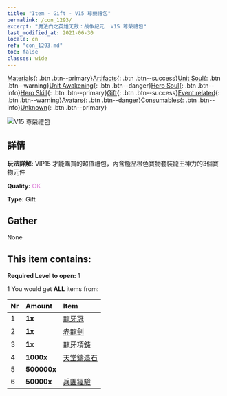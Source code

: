 ```yaml
---
title: "Item - Gift - V15 尊榮禮包"
permalink: /con_1293/
excerpt: "魔法门之英雄无敌：战争纪元  V15 尊榮禮包"
last_modified_at: 2021-06-30
locale: cn
ref: "con_1293.md"
toc: false
classes: wide
---
```

 [Materials](/ItemsCN/){: .btn .btn--primary}[Artifacts](/ItemsCN/Artifacts/){: .btn .btn--success}[Unit Soul](/ItemsCN/UnitSoul/){: .btn .btn--warning}[Unit Awakening](/ItemsCN/UnitAwakening/){: .btn .btn--danger}[Hero Soul](/ItemsCN/HeroSoul/){: .btn .btn--info}[Hero Skill](/ItemsCN/HeroSkill/){: .btn .btn--primary}[Gift](/ItemsCN/Gift/){: .btn .btn--success}[Event related](/ItemsCN/Events/){: .btn .btn--warning}[Avatars](/ItemsCN/Avatars/){: .btn .btn--danger}[Consumables](/ItemsCN/Consumables/){: .btn .btn--info}[Unknown](/ItemsCN/Unknown/){: .btn .btn--primary}

 ![V15 尊榮禮包](/images/t/i_905015.png)

## 詳情
 **玩法詳解:** VIP15 才能購買的超值禮包，內含極品橙色寶物套裝龍王神力的3個寶物元件

 **Quality:** <span style="color: #DA70D6">OK</span>

 **Type:** Gift

## Gather

  None

## This item contains:

 **Required Level to open:** 1

 1 You would get **ALL** items  from:

  | Nr | Amount |     Item    |
  |:---|:-------|:------------|
  | 1 |  **1x** | [龍牙冠](/cn/Items/art_147/) |  | 
  | 2 |  **1x** | [赤龍劍](/cn/Items/art_146/) |  | 
  | 3 |  **1x** | [龍牙項鍊](/cn/Items/art_149/) |  | 
  | 4 |  **1000x** | [天堂鑄造石](/cn/Items/art_188/) |  | 
  | 5 |  **500000x** | <i class="fas fa-coins"/> |  | 
  | 6 |  **50000x** | [兵團經驗](/cn/Items/con_902/) |  | 
